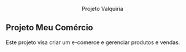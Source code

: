 <p align="center">
Projeto Valquiria
</p>

## Projeto Meu Comércio

Este projeto visa criar um e-comerce e gerenciar produtos e vendas.
